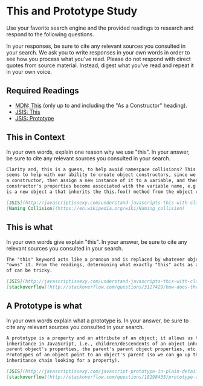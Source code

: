 # This and Prototype Study

Use your favorite search engine and the provided readings to research and
respond to the following questions.

In your responses, be sure to cite any relevant sources you consulted in your
search. We ask you to write responses in your own words in order to see how you
process what you've read. Please do not respond with direct quotes from source
material. Instead, digest what you've read and repeat it in your own voice.

## Required Readings

-   [MDN: This](https://developer.mozilla.org/en-US/docs/Web/JavaScript/Reference/Operators/this)
(only up to and including the "As a Constructor" heading).
-   [JSIS: This](http://javascriptissexy.com/understand-javascripts-this-with-clarity-and-master-it/)
-   [JSIS: Prototype](http://javascriptissexy.com/javascript-prototype-in-plain-detailed-language/)

## This in Context

In your own words, explain one reason why we use "this". In your answer, be
sure to cite any relevant sources you consulted in your search.

```md
Clarity and, this is a guess, to help avoid namespace collisions? This also
seems to help with our ability to create object constructors, since we can make
a constructor, then assign a new instance of it to a variable, and then the
constructor's properties become associated with the variable name, e.g., a.foo()
is a new object a that inherits the this.foo() method from the object constructor.

[JSIS](http://javascriptissexy.com/understand-javascripts-this-with-clarity-and-master-it/)
[Naming Collision](https://en.wikipedia.org/wiki/Naming_collision)

```

## This is what

In your own words give explain "this".  In your answer, be
sure to cite any relevant sources you consulted in your search.

```md
The "this" keyword acts like a pronoun and is replaced by whatever object
"owns" it. From the readings, determining what exactly "this" acts as a pronoun
of can be tricky.

[JSIS](http://javascriptissexy.com/understand-javascripts-this-with-clarity-and-master-it/)
[stackoverflow](http://stackoverflow.com/questions/3127429/how-does-the-this-keyword-work)

```

## A Prototype is what

In your own words explain what a prototype is.  In your answer, be
sure to cite any relevant sources you consulted in your search.

```md
A prototype is a property and an attribute of an object; it allows us to set up
inheritance in JavaScript, i.e., children/descendents of an object inherit the
parent object's properties, the parent's parent object properties, etc.
Prototypes of an object point to an object's parent (so we can go up the
inheritance chain looking for a property).

[JSIS](http://javascriptissexy.com/javascript-prototype-in-plain-detailed-language/)
[stackoverflow](http://stackoverflow.com/questions/18298435/prototype-and-constructor-in-javascript-plain-english)
```
